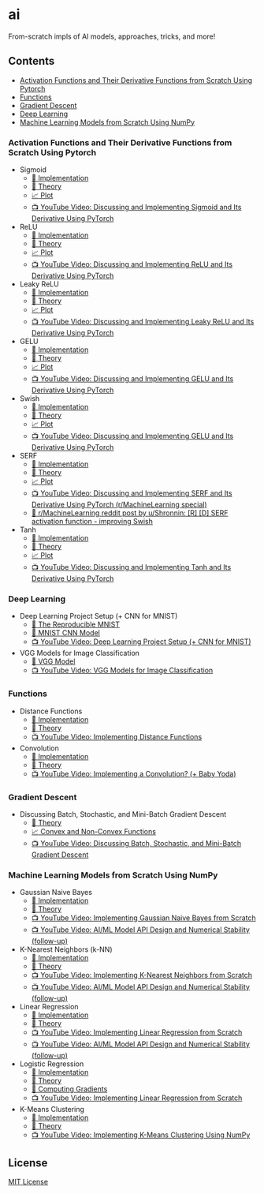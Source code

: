 # ai

From-scratch impls of AI models, approaches, tricks, and more!

## Contents

- [Activation Functions and Their Derivative Functions from Scratch Using Pytorch](#activation-functions-and-their-derivative-functions-from-scratch-using-pytorch)
- [Functions](#functions)
- [Gradient Descent](#gradient-descent)
- [Deep Learning](#deep-learning)
- [Machine Learning Models from Scratch Using NumPy](#machine-learning-models-from-scratch-using-numpy)

### Activation Functions and Their Derivative Functions from Scratch Using Pytorch

- Sigmoid
  - [:rocket: Implementation][sigmoid]
  - [:orange_book: Theory][sigmoid_theory]
  - [:chart_with_upwards_trend: Plot][sigmoid_plot]
  - [:tv: YouTube Video: Discussing and Implementing Sigmoid and Its Derivative Using PyTorch][sigmoid_youtube]
- ReLU
  - [:rocket: Implementation][relu]
  - [:orange_book: Theory][relu_theory]
  - [:chart_with_upwards_trend: Plot][relu_plot]
  - [:tv: YouTube Video: Discussing and Implementing ReLU and Its Derivative Using PyTorch][relu_youtube]
- Leaky ReLU
  - [:rocket: Implementation][leaky_relu]
  - [:orange_book: Theory][leaky_relu_theory]
  - [:chart_with_upwards_trend: Plot][leaky_relu_plot]
  - [:tv: YouTube Video: Discussing and Implementing Leaky ReLU and Its Derivative Using PyTorch][leaky_relu_youtube]
- GELU
  - [:rocket: Implementation][gelu]
  - [:orange_book: Theory][gelu_theory]
  - [:chart_with_upwards_trend: Plot][gelu_plot]
  - [:tv: YouTube Video: Discussing and Implementing GELU and Its Derivative Using PyTorch][gelu_youtube]
- Swish
  - [:rocket: Implementation][swish]
  - [:orange_book: Theory][swish_theory]
  - [:chart_with_upwards_trend: Plot][swish_plot]
  - [:tv: YouTube Video: Discussing and Implementing GELU and Its Derivative Using PyTorch][swish_youtube]
- SERF
  - [:rocket: Implementation][serf]
  - [:orange_book: Theory][serf_theory]
  - [:chart_with_upwards_trend: Plot][serf_plot]
  - [:tv: YouTube Video: Discussing and Implementing SERF and Its Derivative Using PyTorch (r/MachineLearning special)][serf_youtube]
  - [:newspaper: r/MachineLearning reddit post by u/Shronnin: \[R\] \[D\] SERF activation function - improving Swish][serf_reddit]
- Tanh
  - [:rocket: Implementation][tanh]
  - [:orange_book: Theory][tanh_theory]
  - [:chart_with_upwards_trend: Plot][tanh_plot]
  - [:tv: YouTube Video: Discussing and Implementing Tanh and Its Derivative Using PyTorch][tanh_youtube]

### Deep Learning

- Deep Learning Project Setup (+ CNN for MNIST)
  - [:orange_book: The Reproducible MNIST][the_reproducible_mnist]
  - [:rocket: MNIST CNN Model][mnist_cnn]
  - [:tv: YouTube Video: Deep Learning Project Setup (+ CNN for MNIST)][deep_learning_setup_youtube]
- VGG Models for Image Classification
  - [:rocket: VGG Model][vgg]
  - [:tv: YouTube Video: VGG Models for Image Classification][vgg_youtube]

### Functions

- Distance Functions
  - [:rocket: Implementation][distance_functions]
  - [:orange_book: Theory][distance_functions_theory]
  - [:tv: YouTube Video: Implementing Distance Functions][distance_functions_youtube]
- Convolution
  - [:rocket: Implementation][convolution]
  - [:orange_book: Theory][convolution_theory]
  - [:tv: YouTube Video: Implementing a Convolution? (+ Baby Yoda)][convolution_youtube]

### Gradient Descent

- Discussing Batch, Stochastic, and Mini-Batch Gradient Descent
  - [:orange_book: Theory][gradient_descent_theory]
  - [:chart_with_upwards_trend: Convex and Non-Convex Functions][gradient_descent_plot]
  - [:tv: YouTube Video: Discussing Batch, Stochastic, and Mini-Batch Gradient Descent][gradient_descent_youtube]

### Machine Learning Models from Scratch Using NumPy

- Gaussian Naive Bayes
  - [:rocket: Implementation][gaussian_naive_bayes]
  - [:orange_book: Theory][gaussian_naive_bayes_theory]
  - [:tv: YouTube Video: Implementing Gaussian Naive Bayes from Scratch][gaussian_naive_bayes_youtube]
  - [:tv: YouTube Video: AI/ML Model API Design and Numerical Stability (follow-up)][api_design_and_numerical_stability_youtube]
- K-Nearest Neighbors (k-NN)
  - [:rocket: Implementation][k_nearest_neighbors]
  - [:orange_book: Theory][k_nearest_neighbors_theory]
  - [:tv: YouTube Video: Implementing K-Nearest Neighbors from Scratch][k_nearest_neighbors_youtube]
  - [:tv: YouTube Video: AI/ML Model API Design and Numerical Stability (follow-up)][api_design_and_numerical_stability_youtube]
- Linear Regression
  - [:rocket: Implementation][linear_regression]
  - [:orange_book: Theory][linear_regression_theory]
  - [:tv: YouTube Video: Implementing Linear Regression from Scratch][linear_regression_youtube]
  - [:tv: YouTube Video: AI/ML Model API Design and Numerical Stability (follow-up)][api_design_and_numerical_stability_youtube]
- Logistic Regression
  - [:rocket: Implementation][logistic_regression]
  - [:orange_book: Theory][logistic_regression_theory]
  - [:orange_book: Computing Gradients][logistic_regression_computing_gradients]
  - [:tv: YouTube Video: Implementing Linear Regression from Scratch][logistic_regression_youtube]
- K-Means Clustering
  - [:rocket: Implementation][k_means_clustering]
  - [:orange_book: Theory][k_means_clustering_theory]
  - [:tv: YouTube Video: Implementing K-Means Clustering Using NumPy][k_means_clustering_youtube]

## License

[MIT License][license]

[license]: LICENSE
[sigmoid]: activation/sigmoid.py
[sigmoid_theory]: https://en.wikipedia.org/wiki/Sigmoid_function
[sigmoid_plot]: activation/plots/sigmoid.png
[sigmoid_youtube]: https://www.youtube.com/watch?v=oxC3T_-_Amw
[relu]: activation/relu.py
[relu_theory]: https://en.wikipedia.org/wiki/Rectifier_(neural_networks)
[relu_plot]: activation/plots/relu.png
[relu_youtube]: https://www.youtube.com/watch?v=93qjwrP7PfE
[leaky_relu]: activation/leaky_relu.py
[leaky_relu_theory]: https://en.wikipedia.org/wiki/Rectifier_(neural_networks)#Leaky_ReLU
[leaky_relu_plot]: activation/plots/leaky_relu.png
[leaky_relu_youtube]: https://www.youtube.com/watch?v=1HLKeWG0qnE
[gelu]: activation/gelu.py
[gelu_theory]: https://en.wikipedia.org/wiki/Rectifier_(neural_networks)#Gaussian-error_linear_unit_(GELU)
[gelu_plot]: activation/plots/gelu.png
[gelu_youtube]: https://www.youtube.com/watch?v=1HLKeWG0qnE
[swish]: activation/swish.py
[swish_theory]: https://en.wikipedia.org/wiki/Rectifier_(neural_networks)#SiLU
[swish_plot]: activation/plots/swish.png
[swish_youtube]: https://www.youtube.com/watch?v=1HLKeWG0qnE
[serf]: activation/serf.py
[serf_theory]: https://arxiv.org/abs/2108.09598
[serf_plot]: activation/plots/serf.png
[serf_youtube]: https://www.youtube.com/watch?v=CLjmEuCxuT4
[serf_reddit]: https://www.reddit.com/r/MachineLearning/comments/uhgupq/r_d_serf_activation_function_improving_swish/
[tanh]: activation/tanh.py
[tanh_theory]: https://en.wikipedia.org/wiki/Hyperbolic_functions#Exponential_definitions
[tanh_plot]: activation/plots/tanh.png
[tanh_youtube]: https://www.youtube.com/watch?v=MSi1tobj-jg
[distance_functions]: function/distance.py
[distance_functions_theory]: https://en.wikipedia.org/wiki/Similarity_measure
[distance_functions_youtube]: https://www.youtube.com/watch?v=50G47n42-9o
[convolution]: function/convolution.py
[convolution_theory]: https://en.wikipedia.org/wiki/Convolution
[convolution_youtube]: https://www.youtube.com/watch?v=pmyulQwV62k
[gradient_descent_theory]: theory/gradient_descent/gradient_descent.pdf
[gradient_descent_plot]: theory/gradient_descent/convex_and_non_convex_plot.png
[gradient_descent_youtube]: https://www.youtube.com/watch?v=mV247Fe1DJc
[gaussian_naive_bayes]: model/ml/gaussian_naive_bayes.py
[gaussian_naive_bayes_theory]: https://en.wikipedia.org/wiki/Naive_Bayes_classifier#Gaussian_naive_Bayes
[gaussian_naive_bayes_youtube]: https://www.youtube.com/watch?v=maJIRFeQBVI
[k_nearest_neighbors]: model/ml/k_nearest_neighbors.py
[k_nearest_neighbors_theory]: https://en.wikipedia.org/wiki/K-nearest_neighbors_algorithm
[k_nearest_neighbors_youtube]: https://www.youtube.com/watch?v=8SFTAcZb9i4
[linear_regression]: model/ml/linear_regression.py
[linear_regression_theory]: https://en.wikipedia.org/wiki/Linear_regression
[linear_regression_youtube]: https://www.youtube.com/watch?v=7FdQZ9r41LU
[logistic_regression]: model/ml/logistic_regression.py
[logistic_regression_theory]: https://en.wikipedia.org/wiki/Logistic_regression
[logistic_regression_computing_gradients]: theory/gradients/logistic_regression/logistic_regression.pdf
[logistic_regression_youtube]: https://www.youtube.com/watch?v=YDa3rX9yLCE
[k_means_clustering]: model/ml/k_means_clustering.py
[k_means_clustering_theory]: https://en.wikipedia.org/wiki/K-means_clustering
[k_means_clustering_youtube]: https://www.youtube.com/watch?v=NfPGFSUM-nI
[implement]: https://www.youtube.com/watch?v=maJIRFeQBVI&list=PLG8XxYPkVOUvVzz1ZKcGAJpIBK7GRrFYR
[api_design_and_numerical_stability_youtube]: https://www.youtube.com/watch?v=BOoTX0hkO6k
[the_reproducible_mnist]: https://github.com/davidoniani/mnist
[mnist_cnn]: model/dl/mnist_cnn.py
[deep_learning_setup_youtube]: https://www.youtube.com/watch?v=2JkJZQP9dHg
[vgg]: model/dl/vgg.py
[vgg_youtube]: https://www.youtube.com/watch?v=0Ak4i2j_diM
